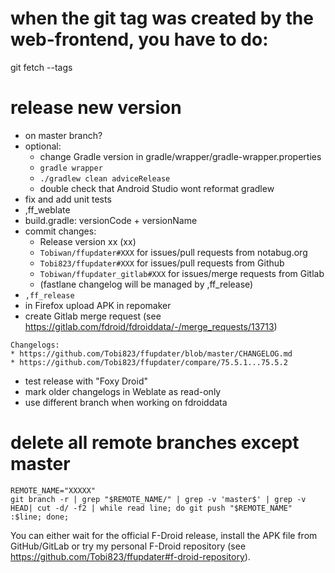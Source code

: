 # when the git tag was created by the web-frontend, you have to do:

git fetch --tags

# release new version

- on master branch?
- optional:
  - change Gradle version in gradle/wrapper/gradle-wrapper.properties
  - `gradle wrapper`
  - `./gradlew clean adviceRelease`
  - double check that Android Studio wont reformat gradlew
- fix and add unit tests
- ,ff_weblate
- build.gradle: versionCode + versionName
- commit changes:
  - Release version xx (xx)
  - `Tobiwan/ffupdater#XXX` for issues/pull requests from notabug.org
  - `Tobi823/ffupdater#XXX` for issues/pull requests from Github
  - `Tobiwan/ffupdater_gitlab#XXX` for issues/merge requests from Gitlab
  - (fastlane changelog will be managed by ,ff_release)
- `,ff_release`
- in Firefox upload APK in repomaker
- create Gitlab merge request (see https://gitlab.com/fdroid/fdroiddata/-/merge_requests/13713)

```
Changelogs:
* https://github.com/Tobi823/ffupdater/blob/master/CHANGELOG.md
* https://github.com/Tobi823/ffupdater/compare/75.5.1...75.5.2
```

- test release with "Foxy Droid"
- mark older changelogs in Weblate as read-only
- use different branch when working on fdroiddata

# delete all remote branches except master

````
REMOTE_NAME="XXXXX"
git branch -r | grep "$REMOTE_NAME/" | grep -v 'master$' | grep -v HEAD| cut -d/ -f2 | while read line; do git push "$REMOTE_NAME" :$line; done;
````

You can either wait for the official F-Droid release, install the APK file from GitHub/GitLab or try my
personal F-Droid repository (see https://github.com/Tobi823/ffupdater#f-droid-repository).